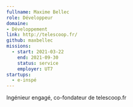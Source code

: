 ```yaml
---
fullname: Maxime Bellec
role: Développeur
domaine:
- Développement
link: http://telescoop.fr/
github: maxbellec
missions:
  - start: 2021-03-22
    end: 2021-09-30
    status: service
    employer: UT7
startups:
  - e-inspé
---
```


Ingénieur engagé, co-fondateur de telescoop.fr
